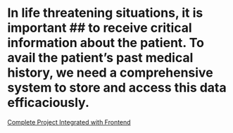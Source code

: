 # In life threatening situations, it is important ## to receive critical information about the patient. To avail the patient’s past medical history, we need a comprehensive system to store and access this data efficaciously.

[Complete Project Integrated with Frontend](https://github.com/Cosmicoppai/HackNuthon)
